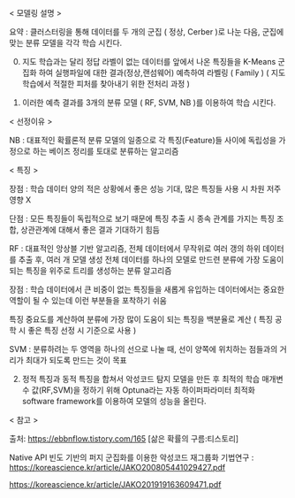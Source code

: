 < 모델링 설명 >

요약 : 클러스터링을 통해 데이터를 두 개의 군집 ( 정상, Cerber )로 나눈 다음, 군집에 맞는 분류 모델을 각각 학습 시킨다.


0. 지도 학습과는 달리 정답 라벨이 없는 데이터를 앞에서 나온 특징들을 K-Means 군집화 하여 실행파일에 대한 결과(정상,랜섬웨어) 예측하여 라벨링 ( Family ) 
( 지도 학습에서 적절한 피처를 찾아내기 위한 전처리 과정 )

1. 이러한 예측 결과를 3개의 분류 모델 ( RF, SVM, NB )를 이용하여 학습 시킨다.

< 선정이유 >

NB : 대표적인 확률론적 분류 모델의 일종으로 각 특징(Feature)들 사이에 독립성을 가정으로 하는 베이즈 정리를 토대로 분류하는 알고리즘

< 특징 >

장점 : 학습 데이터 양의 적은 상황에서 좋은 성능 기대, 많은 특징들 사용 시 차원 저주 영향 X

단점 : 모든 특징들이 독립적으로 보기 때문에 특징 추출 시 종속 관계를 가지는 특징 조합, 상관관계에 대해서 좋은 결과 기대하기 힘듬

RF : 대표적인 앙상블 기반 알고리즘, 전체 데이터에서 무작위로 여러 갱의 하위 데이터를 추출 후, 여러 개 모델 생성 전체 데이터를 하나의 모델로 만드련 분류에 가장 도움이 되는 특징을 위주로 트리를 생성하는 분류 알고리즘


장점 : 학습 데이터에서 큰 비중이 없는 특징들을 새롭게 유입하는 데이터에서는 중요한 역할이 될 수 있는데 이런 부분들을 포착하기 쉬움

특징 중요도를 계산하여 분류에 가장 많이 도움이 되는 특징을 백분율로 계산 ( 특징 공학 시 좋은 특징 선정 시 기준으로 사용 )


SVM : 분류하려는 두 영역을 하나의 선으로 나눌 때, 선이 양쪽에 위치하는 점들과의 거리가 최대가 되도록 만드는 것이 목표


2. 정적 특징과 동적 특징을 합쳐서 악성코드 탐지 모델을 만든 후  최적의 학습 매개변수 값(RF,SVM)을 정하기 위해 Optuna라는 자동 하이퍼파라미터 최적화 software framework를 이용하여 모델의 성능을 올린다.












< 참고 >

출처: https://ebbnflow.tistory.com/165 [삶은 확률의 구름:티스토리]

Native API 빈도 기반의 퍼지 군집화를 이용한 악성코드 재그룹화 기법연구 : https://koreascience.kr/article/JAKO200805441029427.pdf

https://koreascience.kr/article/JAKO201919163609471.pdf 
